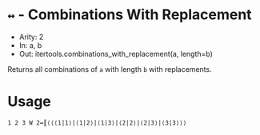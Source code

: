 # `↔` - Combinations With Replacement

- Arity: 2
- In: a, b
- Out: itertools.combinations_with_replacement(a, length=b)

Returns all combinations of `a` with length `b` with replacements.

# Usage
```
1 2 3 W 2↔║⟨⟨⟨1|1⟩|⟨1|2⟩|⟨1|3⟩|⟨2|2⟩|⟨2|3⟩|⟨3|3⟩⟩⟩
```
